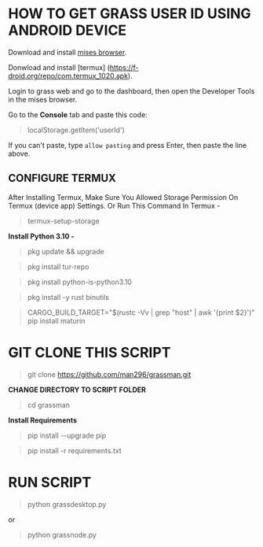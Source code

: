 # **HOW TO GET GRASS USER ID USING ANDROID DEVICE**  

Download and install [mises browser](https://play.google.com/store/apps/details?id=site.mises.browser).

Donwload and install [termux]
(https://f-droid.org/repo/com.termux_1020.apk).

Login to grass web and go to the dashboard, then open the Developer Tools in the mises browser.

Go to the **Console** tab and paste this code:

> localStorage.getItem('userId')

If you can't paste, type `allow pasting` and press Enter, then paste the line above.

## **CONFIGURE TERMUX**

After Installing Termux, Make Sure You Allowed Storage Permission On Termux (device app) Settings. Or Run This Command In Termux -

> termux-setup-storage

**Install Python 3.10 -**

> pkg update && upgrade
 
> pkg install tur-repo
 
> pkg install python-is-python3.10

> pkg install -y rust binutils
 
> CARGO_BUILD_TARGET="$(rustc -Vv | grep "host" | awk '{print $2}')" pip install maturin

# **GIT CLONE THIS SCRIPT**

> git clone https://github.com/man296/grassman.git

**CHANGE DIRECTORY TO SCRIPT FOLDER**

> cd grassman

**Install Requirements**

> pip install --upgrade pip

> pip install -r requirements.txt

# RUN SCRIPT
> python grassdesktop.py

or

> python grassnode.py

